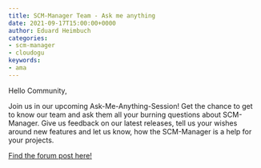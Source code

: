 ```yaml
---
title: SCM-Manager Team - Ask me anything
date: 2021-09-17T15:00:00+0000
author: Eduard Heimbuch
categories:
- scm-manager
- cloudogu
keywords:
- ama
---
```


Hello Community,

Join us in our upcoming Ask-Me-Anything-Session! 
Get the chance to get to know our team and ask them all your burning questions about SCM-Manager. 
Give us feedback on our latest releases, tell us your wishes around new features and let us know, 
how the SCM-Manager is a help for your projects.

[Find the forum post here!](https://community.cloudogu.com/t/ask-me-anything-session-with-scm-manager-team/187)
